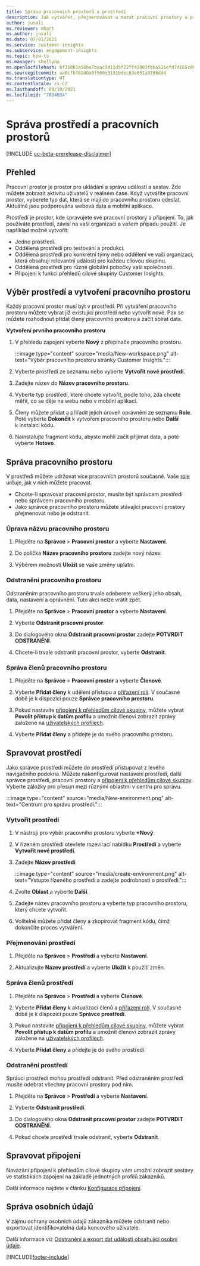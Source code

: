 ```yaml
---
title: Správa pracovních prostorů a prostředí
description: Jak vytvářet, přejmenovávat a mazat pracovní prostory a prostředí.
author: jusali
ms.reviewer: mhart
ms.author: jusali
ms.date: 07/01/2021
ms.service: customer-insights
ms.subservice: engagement-insights
ms.topic: how-to
ms.manager: shellyha
ms.openlocfilehash: bf310b1a50ba7baac5d11d5f22ff42003fbba516efd7d165c00b59adc958da2e
ms.sourcegitcommit: aa0cfbf6240a9f560e3131bdec63e051a8786dd4
ms.translationtype: HT
ms.contentlocale: cs-CZ
ms.lasthandoff: 08/10/2021
ms.locfileid: "7034034"
---
```

# <a name="manage-environments-and-workspaces"></a>Správa prostředí a pracovních prostorů

[!INCLUDE [cc-beta-prerelease-disclaimer](includes/cc-beta-prerelease-disclaimer.md)]

## <a name="overview"></a>Přehled

Pracovní prostor je prostor pro ukládání a správu událostí a sestav. Zde můžete zobrazit aktivitu uživatelů v reálném čase. Když vytváříte pracovní prostor, vyberete typ dat, která se mají do pracovního prostoru odeslat. Aktuálně jsou podporována webová data a mobilní aplikace.

Prostředí je prostor, kde spravujete své pracovní prostory a připojení. To, jak používáte prostředí, závisí na vaší organizaci a vašem případu použití. Je například možné vytvořit:

-   Jedno prostředí.
-   Oddělená prostředí pro testování a produkci.
-   Oddělená prostředí pro konkrétní týmy nebo oddělení ve vaší organizaci, která obsahují relevantní události pro každou cílovou skupinu.
-   Oddělená prostředí pro různé globální pobočky vaší společnosti.
-   Připojení k funkci přehledů cílové skupiny Customer Insights.

## <a name="choose-an-environment-and-create-a-workspace"></a>Výběr prostředí a vytvoření pracovního prostoru 

Každý pracovní prostor musí být v prostředí. Při vytváření pracovního prostoru můžete vybrat již existující prostředí nebo vytvořit nové. Pak se můžete rozhodnout přidat členy pracovního prostoru a začít sbírat data.

**Vytvoření prvního pracovního prostoru**

1. V přehledu zapojení vyberte **Nový** z přepínače pracovního prostoru. 

   :::image type="content" source="media/New-workspace.png" alt-text="Výběr pracovního prostoru stránky Customer Insights.":::

1. Vyberte prostředí ze seznamu nebo vyberte **Vytvořit nové prostředí**.

1. Zadejte název do **Název pracovního prostoru**. 

1. Vyberte typ prostředí, které chcete vytvořit, podle toho, zda chcete měřit, co se děje na webu nebo v mobilní aplikaci. 

1. Členy můžete přidat a přiřadit jejich úroveň oprávnění ze seznamu **Role**. Poté vyberte **Dokončit** k vytvoření pracovního prostoru nebo **Další** k instalaci kódu. 

1. Nainstalujte fragment kódu, abyste mohli začít přijímat data, a poté vyberte **Hotovo**. 

## <a name="manage-a-workspace"></a>Správa pracovního prostoru

V prostředí můžete udržovat více pracovních prostorů současně. Vaše [role](user-roles.md) určuje, jak v nich můžete pracovat. 

 - Chcete-li spravovat pracovní prostor, musíte být správcem prostředí nebo správcem pracovního prostoru.
 - Jako správce pracovního prostoru můžete stávající pracovní prostory přejmenovat nebo je odstranit. 

### <a name="edit-a-workspace-name"></a>Úprava názvu pracovního prostoru

1. Přejděte na **Správce** > **Pracovní prostor** a vyberte **Nastavení**.

1. Do políčka **Název pracovního prostoru** zadejte nový název.

1. Výběrem možnosti **Uložit** se vaše změny uplatní.

### <a name="delete-a-workspace"></a>Odstranění pracovního prostoru

Odstraněním pracovního prostoru trvale odeberete veškerý jeho obsah, data, nastavení a oprávnění. Tuto akci nelze vrátit zpět.

1. Přejděte na **Správce** > **Pracovní prostor** a vyberte **Nastavení**.

1. Vyberte **Odstranit pracovní prostor**. 

1. Do dialogového okna **Odstranit pracovní prostor** zadejte **POTVRDIT ODSTRANĚNÍ**. 

1. Chcete-li trvale odstranit pracovní prostor, vyberte **Odstranit**.

### <a name="manage-workspace-members"></a>Správa členů pracovního prostoru

1. Přejděte na **Správce** > **Pracovní prostor** a vyberte **Členové**.

1. Vyberte **Přidat členy** k udělení přístupu a [přiřazení rolí](user-roles.md). V současné době je k dispozici pouze **Správce pracovního prostoru**.

1. Pokud nastavíte [připojení k přehledům cílové skupiny](configure-connections.md), můžete vybrat **Povolit přístup k datům profilu** a umožnit členovi zobrazit zprávy založené na [uživatelských profilech](profile-reports.md).

1. Vyberte **Přidat členy** a přidejte je do svého pracovního prostoru.

## <a name="manage-an-environment"></a>Spravovat prostředí

Jako správce prostředí můžete do prostředí přistupovat z levého navigačního podokna. Můžete nakonfigurovat nastavení prostředí, další správce prostředí, pracovní prostory a [připojení k přehledům cílové skupiny](configure-connections.md). Vyberte záložky pro přesun mezi různými oblastmi v centru pro správu.

:::image type="content" source="media/New-environment.png" alt-text="Centrum pro správu prostředí.":::

### <a name="create-an-environment"></a>Vytvořit prostředí

1. V nástroji pro výběr pracovního prostoru vyberte **+Nový**.

1. V řízeném prostředí otevřete rozevírací nabídku **Prostředí** a vyberte **Vytvořit nové prostředí**. 

1. Zadejte **Název prostředí**.

   :::image type="content" source="media/create-environment.png" alt-text="Vstupte řízeného prostředí a zadejte podrobnosti o prostředí.":::

1. Zvolte **Oblast** a vyberte **Další**. 

1. Zadejte název pracovního prostoru a vyberte typ pracovního prostoru, který chcete vytvořit. 

1.  Volitelně můžete přidat členy a zkopírovat fragment kódu, čímž dokončíte proces vytváření.

### <a name="rename-an-environment"></a>Přejmenování prostředí

1. Přejděte na **Správce** > **Prostředí** a vyberte **Nastavení**.

1. Aktualizujte **Název prostředí** a vyberte **Uložit** k použití změn.

### <a name="manage-environment-members"></a>Správa členů prostředí

1. Přejděte na **Správce** > **Prostředí** a vyberte **Členové**.

1. Vyberte **Přidat členy** k aktualizaci členů a [přiřazení rolí](user-roles.md). V současné době je k dispozici pouze **Správce prostředí**.

1. Pokud nastavíte [připojení k přehledům cílové skupiny](configure-connections.md), můžete vybrat **Povolit přístup k datům profilu** a umožnit členovi zobrazit zprávy založené na [uživatelských profilech](profile-reports.md).

1. Vyberte **Přidat členy** a přidejte je do svého prostředí.

### <a name="delete-an-environment"></a>Odstranění prostředí

Správci prostředí mohou prostředí odstranit. Před odstraněním prostředí musíte odebrat všechny pracovní prostory pod ním.

1. Přejděte na **Správce** > **Prostředí** a vyberte **Nastavení**.

1. Vyberte **Odstranit prostředí**. 

1. Do dialogového okna **Odstranit pracovní prostor** zadejte **POTVRDIT ODSTRANĚNÍ**. 

1. Pokud chcete prostředí trvale odstranit, vyberte **Odstranit**.

## <a name="manage-connections"></a>Spravovat připojení

Navázání připojení k přehledům cílové skupiny vám umožní zobrazit sestavy ve statistikách zapojení na základě jednotných profilů zákazníků. 

Další informace najdete v článku [Konfigurace připojení](configure-connections.md).

## <a name="manage-personal-data"></a>Správa osobních údajů

V zájmu ochrany osobních údajů zákazníka můžete odstranit nebo exportovat identifikovatelná data koncového uživatele.

Další informace viz [Odstranění a export dat události obsahující osobní údaje](delete-export-personal-data.md).


[!INCLUDE[footer-include](../includes/footer-banner.md)]

